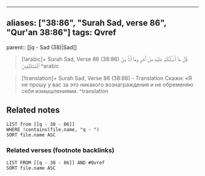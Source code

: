 
---
aliases: ["38:86", "Surah Sad, verse 86", "Qur'an 38:86"]
tags: Qvref
---

parent:: [[q - Sad (38)|Sad]]

> [!arabic]+ Surah Sad, Verse 86 (38:86)
> <span class="quran-arabic">قُلْ مَآ أَسْـَٔلُكُمْ عَلَيْهِ مِنْ أَجْرٍ وَمَآ أَنَا۠ مِنَ ٱلْمُتَكَلِّفِينَ</span>
^arabic

> [!translation]+ Surah Sad, Verse 86 (38:86) - Translation
> Скажи: «Я не прошу у вас за это никакого вознаграждения и не обременяю себя измышлениями.
^translation



## Related notes
```dataview
LIST from [[q - 38 - 86]]
WHERE !contains(file.name, "q - ")
SORT file.name ASC
```

### Related verses (footnote backlinks)
```dataview
LIST FROM [[q - 38 - 86]] AND #Qvref
SORT file.name ASC
```

